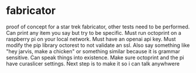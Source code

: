 # fabricator
proof of concept for a star trek fabricator, other tests need to be performed. Can print any item you say but try to be specific. Must run octoprint on a raspberry pi on your local network. Must have an openai api key. Must modify the pip library octorest to not validate an ssl. Also say something like "hey jarvis, make a chicken" or something similar because it is grammar sensitive. Can speak things into existence. Make sure octoprint and the pi have curaslicer settings. Next step is to make it so i can talk anywhwere
